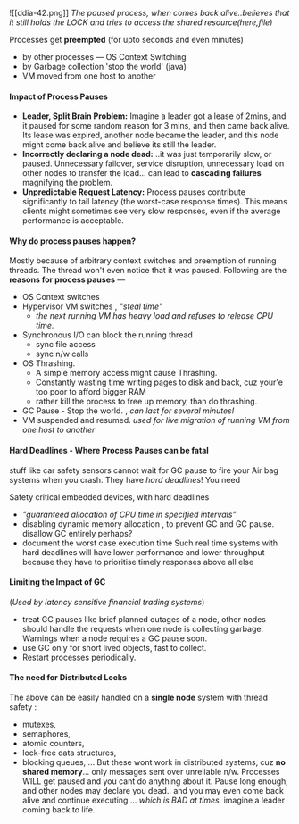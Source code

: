 ![[ddia-42.png]]
_The paused process, when comes back alive..believes that it still holds the LOCK and tries to access the shared resource(here,file)_

Processes get **preempted** (for upto seconds and even minutes)
- by other processes — OS Context Switching
- by Garbage collection 'stop the world' (java)
- VM moved from one host to another


#### Impact of Process Pauses
- **Leader, Split Brain Problem:** Imagine a leader got a lease of 2mins, and it paused for some random reason for 3 mins, and then came back alive. Its lease was expired, another node became the leader, and this node might come back alive and believe its still the leader.
- **Incorrectly declaring a node dead:** ..it was just temporarily slow, or paused. Unnecessary failover, service disruption, unnecessary load on other nodes to transfer the load... can lead to **cascading failures** magnifying the problem.
- **Unpredictable Request Latency:** Process pauses contribute significantly to tail latency (the worst-case response times). This means clients might sometimes see very slow responses, even if the average performance is acceptable.

#### Why do process pauses happen?
Mostly because of arbitrary context switches and preemption of running threads. The thread won't even notice that it was paused. Following are the **reasons for process pauses** —
- OS Context switches 
- Hypervisor VM switches , _"steal time"_
	- _the next running VM has heavy load and refuses to release CPU time._
- Synchronous I/O can block the running thread
	- sync file access
	- sync n/w calls
- OS Thrashing.
	- A simple memory access might cause Thrashing.
	- Constantly wasting time writing pages to disk and back, cuz your'e too poor to afford bigger RAM
	- rather kill the process to free up memory, than do thrashing.
- GC Pause - Stop the world. , _can last for several minutes!_
-  VM suspended and resumed. _used for live migration of running VM from one host to another_

#### Hard Deadlines - Where Process Pauses can be fatal
stuff like car safety sensors cannot wait for GC pause to fire your Air bag systems when you crash. They have _hard deadlines_! You need

Safety critical embedded devices, with hard deadlines
- _"guaranteed allocation of CPU time in specified intervals"_
- disabling dynamic memory allocation , to prevent GC and GC pause. disallow GC entirely perhaps?
- document the worst case execution time
Such real time systems with hard deadlines will have lower performance and lower throughput because they have to prioritise timely responses above all else

#### Limiting the Impact of GC
(_Used by latency sensitive financial trading systems_)
- treat GC pauses like brief planned outages of a node, other nodes should handle the requests when one node is collecting garbage. Warnings when a node requires a GC pause soon. 
- use GC only for short lived objects, fast to collect. 
- Restart processes periodically.

#### The need for Distributed Locks
The above can be easily handled on a **single node** system with thread safety : 
- mutexes, 
- semaphores, 
- atomic counters, 
- lock-free data structures, 
- blocking queues, ... 
But these wont work in distributed systems, cuz **no shared memory**... only messages sent over unreliable n/w. Processes WILL get paused and you cant do anything about it. Pause long enough, and other nodes may declare you dead.. and you may even come back alive and continue executing ... _which is BAD at times._ imagine a leader coming back to life.


